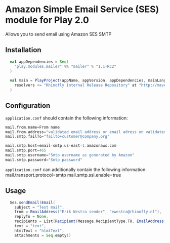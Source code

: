 Amazon Simple Email Service (SES) module for Play 2.0
=====================================================

Allows you to send email using Amazon SES SMTP


Installation
------------

``` scala
  val appDependencies = Seq(
    "play.modules.mailer" %% "mailer" % "1.1-RC2"
  )
  
  val main = PlayProject(appName, appVersion, appDependencies, mainLang = SCALA).settings(
    resolvers += "Rhinofly Internal Release Repository" at "http://maven-repository.rhinofly.net:8081/artifactory/libs-release-local"
  )
```

Configuration
-------------

`application.conf` should contain the following information:

``` scala
mail.from.name=From name
mail.from.address="validated email address or email adress on validated domain"
mail.smtp.failTo="failto+customer@company.org"

mail.smtp.host=email-smtp.us-east-1.amazonaws.com
mail.smtp.port=465
mail.smtp.username="Smtp username as generated by Amazon"
mail.smtp.password="Smtp password"
```
`application.conf` can additionally contain the following information:
mail.transport.protocol=smtp
mail.smtp.ssl.enable=true

Usage
-----

``` scala
  Ses.sendEmail(Email(
    subject = "Test mail",
    from = EmailAddress("Erik Westra sender", "ewestra@rhinofly.nl"),
    replyTo = None,
    recipients = List(Recipient(Message.RecipientType.TO, EmailAddress("Erik Westra recipient", "ewestra@rhinofly.nl"))),
    text = "text",
    htmlText = "htmlText",
    attachments = Seq.empty))
```

